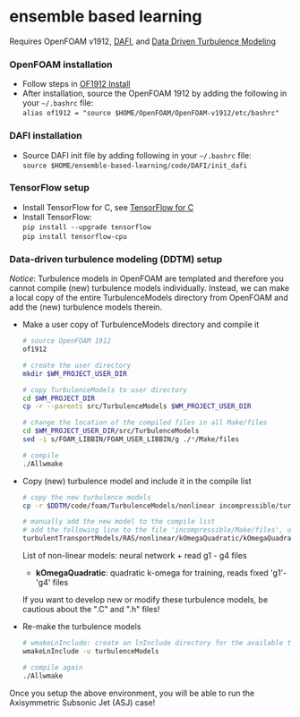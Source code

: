 # ensemble based learning

Requires OpenFOAM v1912, [DAFI](https://github.com/xiaoh/DAFI), and [Data Driven Turbulence Modeling](https://github.com/cmichelenstrofer/Data-Driven-Turbulence-Modeling)

### OpenFOAM installation
- Follow steps in [OF1912 Install](https://www.cemf.ir/how-to-install-openfoam-v1912-from-source-pack/)
- After installation, source the OpenFOAM 1912 by adding the following in your `~/.bashrc` file:
  <br>`alias of1912 = "source $HOME/OpenFOAM/OpenFOAM-v1912/etc/bashrc"`

### DAFI installation
- Source DAFI init file by adding following in your `~/.bashrc` file:
  <br>`source $HOME/ensemble-based-learning/code/DAFI/init_dafi`

### TensorFlow setup
- Install TensorFlow for C, see [TensorFlow for C](https://tensorflow.google.cn/install/lang_c#linux)
- Install TensorFlow:
  <br> `pip install --upgrade tensorflow`
  <br> `pip install tensorflow-cpu`

### Data-driven turbulence modeling (DDTM) setup
*Notice*: Turbulence models in OpenFOAM are templated and therefore you cannot compile (new) turbulence models individually. Instead,
we can make a local copy of the entire TurbulenceModels directory from OpenFOAM and add the (new) turbulence models therein.
- Make a user copy of TurbulenceModels directory and compile it
  ```bash
  # source OpenFOAM 1912
  of1912
  
  # create the user directory
  mkdir $WM_PROJECT_USER_DIR
  
  # copy TurbulenceModels to user directory
  cd $WM_PROJECT_DIR
  cp -r --parents src/TurbulenceModels $WM_PROJECT_USER_DIR
  
  # change the location of the compiled files in all Make/files
  cd $WM_PROJECT_USER_DIR/src/TurbulenceModels
  sed -i s/FOAM_LIBBIN/FOAM_USER_LIBBIN/g ./*/Make/files
  
  # compile 
  ./Allwmake
  ```
- Copy (new) turbulence model and include it in the compile list
  ```bash
  # copy the new turbulence models
  cp -r $DDTM/code/foam/TurbulenceModels/nonlinear incompressible/turbulentTransportModels/RAS
  
  # manually add the new model to the compile list
  # add the following line to the file 'incompressible/Make/files', using kOmegaQuadratic for ASJ case for example:
  turbulentTransportModels/RAS/nonlinear/kOmegaQuadratic/kOmegaQuadratic.C
  ```
  List of non-linear models: neural network + read g1 - g4 files
  - **kOmegaQuadratic**: quadratic k-omega for training, reads fixed 'g1'-'g4' files
  
  If you want to develop new or modify these turbulence models, be cautious about the ".C" and ".h" files!

- Re-make the turbulence models
  ```bash
  # wmakeLnInclude: create an lnInclude directory for the available turbulence models
  wmakeLnInclude -u turbulenceModels

  # compile again
  ./Allwmake
  ```
Once you setup the above environment, you will be able to run the Axisymmetric Subsonic Jet (ASJ) case!
  
